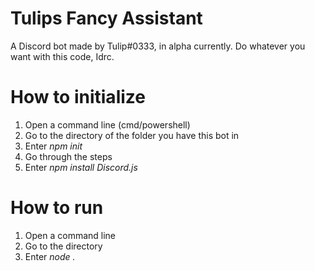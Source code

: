 # Tulips Fancy Assistant
A Discord bot made by Tulip#0333, in alpha currently.
Do whatever you want with this code, Idrc.

# How to initialize
1. Open a command line (cmd/powershell)
2. Go to the directory of the folder you have this bot in
3. Enter *npm init*
4. Go through the steps
5. Enter *npm install Discord.js*

# How to run
1. Open a command line
2. Go to the directory
3. Enter *node .*
